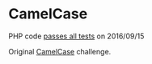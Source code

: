 CamelCase
=========

PHP code [passes all tests](https://www.hackerrank.com/challenges/camelcase) on 2016/09/15

Original [CamelCase](https://www.hackerrank.com/challenges/camelcase) challenge.

